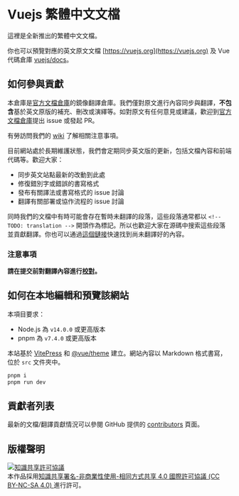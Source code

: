 # Vuejs 繁體中文文檔

這裡是全新推出的繁體中文文檔。

你也可以預覽對應的英文原文文檔 [https://vuejs.org](https://vuejs.org) 及 Vue 代碼倉庫 [vuejs/docs](https://github.com/vuejs/docs)。

## 如何參與貢獻

本倉庫是[官方文檔倉庫](https://github.com/vuejs/docs)的鏡像翻譯倉庫。我們僅對原文進行內容同步與翻譯，**不包含**基於英文原版的補充、刪改或演繹等。如對原文有任何意見或建議，歡迎到[官方文檔倉庫](https://github.com/vuejs/docs)提出 issue 或發起 PR。

有勞訪問我們的 [wiki](https://github.com/vuejs-translations/docs-zh-cn/wiki) 了解相關注意事項。

目前網站處於長期維護狀態，我們會定期同步英文版的更新，包括文檔內容和前端代碼等。歡迎大家：

- 同步英文站點最新的改動到此處
- 修復錯別字或錯誤的書寫格式
- 發布有關譯法或書寫格式的 issue 討論
- 翻譯有關部署或協作流程的 issue 討論

同時我們的文檔中有時可能會存在暫時未翻譯的段落，這些段落通常都以 `<!-- TODO: translation -->` 開頭作為標記。所以也歡迎大家在源碼中搜索這些段落並貢獻翻譯。你也可以通過[這個鏈接](https://github.com/vuejs-translations/docs-zh-cn/search?q=TODO%3A+translation)快速找到尚未翻譯好的內容。

### 注意事項

**請在提交前對翻譯內容進行[校對](https://github.com/vuejs-translations/docs-zh-hk/wiki/%E7%BF%BB%E8%AD%AF%E8%A6%8F%E7%AF%84)。**

## 如何在本地編輯和預覽該網站

本項目要求：

- Node.js 為 `v14.0.0` 或更高版本
- pnpm 為 `v7.4.0` 或更高版本

本站基於 [VitePress](https://github.com/vuejs/vitepress) 和 [@vue/theme](https://github.com/vuejs/vue-theme) 建立。網站內容以 Markdown 格式書寫，位於 `src` 文件夾中。

```sh
pnpm i
pnpm run dev
```

## 貢獻者列表

最新的文檔/翻譯貢獻情況可以參閱 GitHub 提供的 [contributors](https://github.com/dy-xiaodong2022/docs-zh-hant/graphs/contributors) 頁面。

## 版權聲明

<a rel="license" href="http://creativecommons.org/licenses/by-nc-sa/4.0/"><img alt="知識共享許可協議" style="border-width:0" src="https://i.creativecommons.org/l/by-nc-sa/4.0/88x31.png" /></a><br />本作品採用<a rel="license" href="http://creativecommons.org/licenses/by-nc-sa/4.0/">知識共享署名-非商業性使用-相同方式共享 4.0 國際許可協議 (CC BY-NC-SA 4.0) </a>進行許可。
